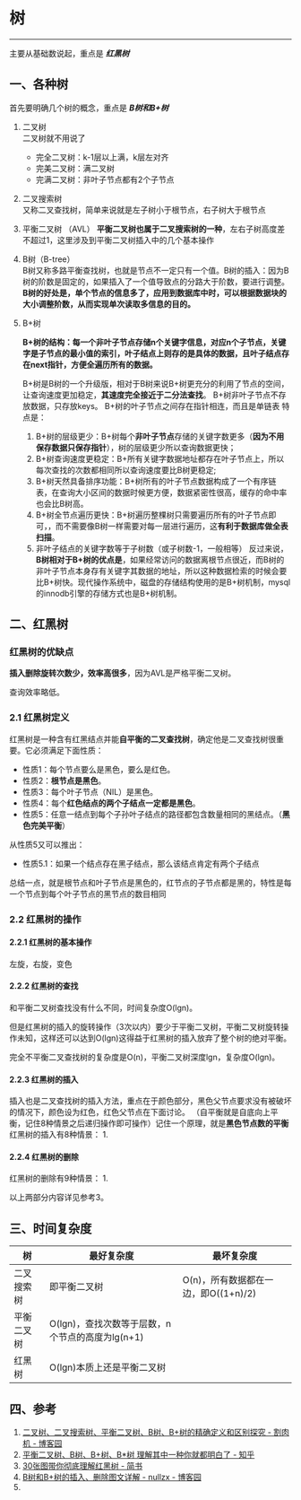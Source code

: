 # 树
***
主要从基础数说起，重点是 ***红黑树***
## 一、各种树
首先要明确几个树的概念，重点是 ***B树和B+树***
1. 二叉树  
   二叉树就不用说了
   * 完全二叉树：k-1层以上满，k层左对齐
   * 完美二叉树：满二叉树
   * 完满二叉树：非叶子节点都有2个子节点
  
2. 二叉搜索树  
   又称二叉查找树，简单来说就是左子树小于根节点，右子树大于根节点
   
3. 平衡二叉树 （AVL） 
   **平衡二叉树也属于二叉搜索树的一种**，左右子树高度差不超过1，这里涉及到平衡二叉树插入中的几个基本操作
   
4. B树（B-tree）  
   B树又称多路平衡查找树，也就是节点不一定只有一个值。B树的插入：因为B树的阶数是固定的，如果插入了一个值导致点的分路大于阶数，要进行调整。
   **B树的好处是，单个节点的信息多了，应用到数据库中时，可以根据数据块的大小调整阶数，从而实现单次读取多信息的目的。**
   
5. B+树  
   
   **B+树的结构：每一个非叶子节点存储n个关键字信息，对应n个子节点，关键字是子节点的最小值的索引，叶子结点上则存的是具体的数据，且叶子结点存在next指针，方便全遍历所有的数据。**
   
   B+树是B树的一个升级版，相对于B树来说B+树更充分的利用了节点的空间，让查询速度更加稳定，**其速度完全接近于二分法查找**。
   B+树非叶子节点不存放数据，只存放keys。
   B+树的叶子节点之间存在指针相连，而且是单链表
   特点是：
   
   1. B+树的层级更少：B+树每个**非叶子节点**存储的关键字数更多（**因为不用保存数据只保存指针**），树的层级更少所以查询数据更快；
   2. B+树查询速度更稳定：B+所有关键字数据地址都存在叶子节点上，所以每次查找的次数都相同所以查询速度要比B树更稳定;
   3. B+树天然具备排序功能：B+树所有的叶子节点数据构成了一个有序链表，在查询大小区间的数据时候更方便，数据紧密性很高，缓存的命中率也会比B树高。
   4. B+树全节点遍历更快：B+树遍历整棵树只需要遍历所有的叶子节点即可，，而不需要像B树一样需要对每一层进行遍历，这**有利于数据库做全表扫描**。
   5. 非叶子结点的关键字数等于子树数（或子树数-1，一般相等）
   反过来说，**B树相对于B+树的优点是**，如果经常访问的数据离根节点很近，而B树的非叶子节点本身存有关键字其数据的地址，所以这种数据检索的时候会要比B+树快。现代操作系统中，磁盘的存储结构使用的是B+树机制，mysql的innodb引擎的存储方式也是B+树机制。
   
## 二、红黑树

### 红黑树的优缺点

**插入删除旋转次数少，效率高很多**，因为AVL是严格平衡二叉树。

查询效率略低。

### 2.1 红黑树定义

红黑树是一种含有红黑结点并能**自平衡的二叉查找树**，确定他是二叉查找树很重要。它必须满足下面性质：

* 性质1：每个节点要么是黑色，要么是红色。
* 性质2：**根节点是黑色**。
* 性质3：每个叶子节点（NIL）是黑色。
* 性质4：每个**红色结点的两个子结点一定都是黑色**。
* 性质5：任意一结点到每个子孙叶子结点的路径都包含数量相同的黑结点。（**黑色完美平衡**）

从性质5又可以推出：
* 性质5.1：如果一个结点存在黑子结点，那么该结点肯定有两个子结点

总结一点，就是根节点和叶子节点是黑色的，红节点的子节点都是黑的，特性是每一个节点到每个叶子节点的黑节点的数目相同

### 2.2 红黑树的操作

#### 2.2.1 红黑树的基本操作
左旋，右旋，变色

#### 2.2.2 红黑树的查找
   和平衡二叉树查找没有什么不同，时间复杂度O(lgn)。

   但是红黑树的插入的旋转操作（3次以内）要少于平衡二叉树，平衡二叉树旋转操作未知，这样还可以达到O(lgn)这得益于红黑树的插入放弃了整个树的绝对平衡。

   完全不平衡二叉查找树的复杂度是O(n)，平衡二叉树深度lgn，复杂度O(lgn)。

#### 2.2.3 红黑树的插入
插入也是二叉查找树的插入方法，重点在于颜色部分，黑色父节点要求没有被破坏的情况下，颜色设为红色，红色父节点在下面讨论。
（自平衡就是自底向上平衡，记住8种情景之后递归操作即可操作）记住一个原理，就是**黑色节点数的平衡**
红黑树的插入有8种情景：
1. 



#### 2.2.4 红黑树的删除
红黑树的删除有9种情景：
1. 

以上两部分内容详见参考3。

## 三、时间复杂度
|树|最好复杂度|最坏复杂度|
|---|---|---|
|二叉搜索树|即平衡二叉树|O(n)，所有数据都在一边，即O((1+n)/2)|
|平衡二叉树|O(lgn)，查找次数等于层数，n个节点的高度为lg(n+1)||
|红黑树|O(lgn)本质上还是平衡二叉树||

## 四、参考
1. [二叉树、二叉搜索树、平衡二叉树、B树、B+树的精确定义和区别探究 - 割肉机 - 博客园](https://www.cnblogs.com/williamjie/p/11081096.html)
2. [平衡二叉树、B树、B+树、B*树 理解其中一种你就都明白了 - 知乎](https://zhuanlan.zhihu.com/p/27700617)
3. [30张图带你彻底理解红黑树 - 简书](https://www.jianshu.com/p/e136ec79235c)
4. [B树和B+树的插入、删除图文详解 - nullzx - 博客园](https://www.cnblogs.com/nullzx/p/8729425.html)
5. 